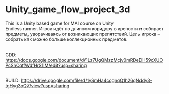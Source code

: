 # Unity_game_flow_project_3d
 This is a Unity based game for MAI course on Unity 
 \
Endless runner. Игрок идёт по длинном коридору в крепости и собирает предметы, уворачиваясь от возникающих препятствий. Цель игрока – собрать как можно больше коллекционных предметов.
 
 
\
GDD:
 https://docs.google.com/document/d/1Lz7UgQMzzMcjv0mRDeDH59cXUOPcShCqtfWdfHrS1IM/edit?usp=sharing

\
BUILD:
https://drive.google.com/file/d/1ySmHa4ccgnqQ1h26gNddy3-tgHyg3oQ7/view?usp=sharing
